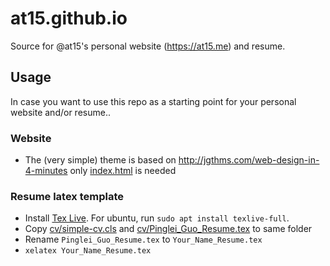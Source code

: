 # at15.github.io

Source for @at15's personal website (https://at15.me) and resume.

## Usage

In case you want to use this repo as a starting point for your personal website and/or resume..

### Website

- The (very simple) theme is based on http://jgthms.com/web-design-in-4-minutes only [index.html](index.html) is needed

### Resume latex template

- Install [Tex Live](https://www.tug.org/texlive/). For ubuntu, run `sudo apt install texlive-full`.
- Copy [cv/simple-cv.cls](cv/simple-cv.cls) and [cv/Pinglei_Guo_Resume.tex](cv/Pinglei_Guo_Resume.tex) to same folder
- Rename `Pinglei_Guo_Resume.tex` to `Your_Name_Resume.tex`
- `xelatex Your_Name_Resume.tex`
